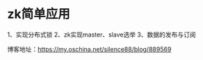 # zk简单应用
1、实现分布式锁
2、zk实现master、slave选举
3、数据的发布与订阅


博客地址：https://my.oschina.net/silence88/blog/889569
